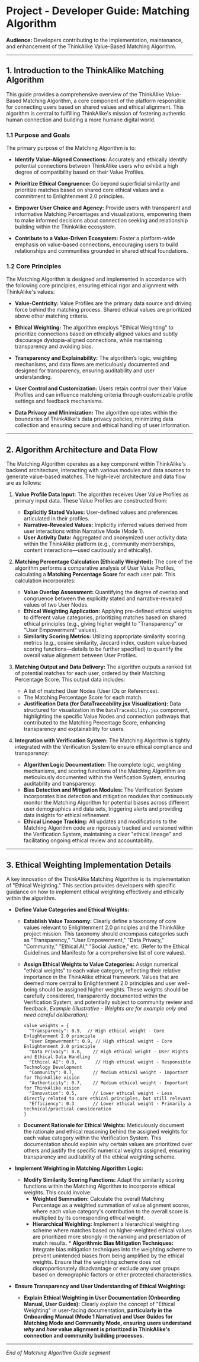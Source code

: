 # Project - Developer Guide: Matching Algorithm

**Audience:** Developers contributing to the implementation, maintenance, and enhancement of the ThinkAlike Value-Based Matching Algorithm.

---

## 1. Introduction to the ThinkAlike Matching Algorithm

This guide provides a comprehensive overview of the ThinkAlike Value-Based Matching Algorithm, a core component of the platform responsible for connecting users based on shared values and ethical alignment. This algorithm is central to fulfilling ThinkAlike's mission of fostering authentic human connection and building a more humane digital world.

### 1.1 Purpose and Goals

The primary purpose of the Matching Algorithm is to:

* **Identify Value-Aligned Connections:**
  Accurately and ethically identify potential connections between ThinkAlike users who exhibit a high degree of compatibility based on their Value Profiles.

* **Prioritize Ethical Congruence:**
  Go beyond superficial similarity and prioritize matches based on shared core ethical values and a commitment to Enlightenment 2.0 principles.

* **Empower User Choice and Agency:**
  Provide users with transparent and informative Matching Percentages and visualizations, empowering them to make informed decisions about connection seeking and relationship building within the ThinkAlike ecosystem.

* **Contribute to a Value-Driven Ecosystem:**
  Foster a platform-wide emphasis on value-based connections, encouraging users to build relationships and communities grounded in shared ethical foundations.

### 1.2 Core Principles

The Matching Algorithm is designed and implemented in accordance with the following core principles, ensuring ethical rigor and alignment with ThinkAlike's values:

* **Value-Centricity:**
  Value Profiles are the primary data source and driving force behind the matching process. Shared ethical values are prioritized above other matching criteria.

* **Ethical Weighting:**
  The algorithm employs "Ethical Weighting" to prioritize connections based on ethically aligned values and subtly discourage dystopia-aligned connections, while maintaining transparency and avoiding bias.

* **Transparency and Explainability:**
  The algorithm’s logic, weighting mechanisms, and data flows are meticulously documented and designed for transparency, ensuring auditability and user understanding.

* **User Control and Customization:**
  Users retain control over their Value Profiles and can influence matching criteria through customizable profile settings and feedback mechanisms.

* **Data Privacy and Minimization:**
  The algorithm operates within the boundaries of ThinkAlike's data privacy policies, minimizing data collection and ensuring secure and ethical handling of user information.

---

## 2. Algorithm Architecture and Data Flow

The Matching Algorithm operates as a key component within ThinkAlike's backend architecture, interacting with various modules and data sources to generate value-based matches. The high-level architecture and data flow are as follows:

1. **Value Profile Data Input:**
   The algorithm receives User Value Profiles as primary input data. These Value Profiles are constructed from:
    * **Explicitly Stated Values:**
      User-defined values and preferences articulated in their profiles.
    * **Narrative-Revealed Values:**
      Implicitly inferred values derived from user interactions within Narrative Mode (Mode 1).
    * **User Activity Data:**
      Aggregated and anonymized user activity data within the ThinkAlike platform (e.g., community memberships, content interactions—used cautiously and ethically).

2. **Matching Percentage Calculation (Ethically Weighted):**
   The core of the algorithm performs a comparative analysis of User Value Profiles, calculating a **Matching Percentage Score** for each user pair. This calculation incorporates:
    * **Value Overlap Assessment:**
      Quantifying the degree of overlap and congruence between the explicitly stated and narrative-revealed values of two User Nodes.
    * **Ethical Weighting Application:**
      Applying pre-defined ethical weights to different value categories, prioritizing matches based on shared ethical principles (e.g., giving higher weight to "Transparency" or "User Empowerment" values).
    * **Similarity Scoring Metrics:**
      Utilizing appropriate similarity scoring metrics (e.g., cosine similarity, Jaccard index, custom value-based scoring functions—details to be further specified) to quantify the overall value alignment between User Profiles.

3. **Matching Output and Data Delivery:**
   The algorithm outputs a ranked list of potential matches for each user, ordered by their Matching Percentage Score. This output data includes:
    * A list of matched User Nodes (User IDs or References).
    * The Matching Percentage Score for each match.
    * **Justification Data (for DataTraceability.jsx Visualization):**
      Data structured for visualization in the `DataTraceability.jsx` component, highlighting the specific Value Nodes and connection pathways that contributed to the Matching Percentage Score, enhancing transparency and explainability for users.

4. **Integration with Verification System:**
   The Matching Algorithm is tightly integrated with the Verification System to ensure ethical compliance and transparency:
    * **Algorithm Logic Documentation:**
      The complete logic, weighting mechanisms, and scoring functions of the Matching Algorithm are meticulously documented within the Verification System, ensuring auditability and transparency.
    * **Bias Detection and Mitigation Modules:**
      The Verification System incorporates bias detection and mitigation modules that continuously monitor the Matching Algorithm for potential biases across different user demographics and data sets, triggering alerts and providing data insights for ethical refinement.
    * **Ethical Lineage Tracking:**
      All updates and modifications to the Matching Algorithm code are rigorously tracked and versioned within the Verification System, maintaining a clear "ethical lineage" and facilitating ongoing ethical review and accountability.

---

## 3. Ethical Weighting Implementation Details

A key innovation of the ThinkAlike Matching Algorithm is its implementation of "Ethical Weighting." This section provides developers with specific guidance on how to implement ethical weighting effectively and ethically within the algorithm.

* **Define Value Categories and Ethical Weights:**
    * **Establish Value Taxonomy:**
      Clearly define a taxonomy of core values relevant to Enlightenment 2.0 principles and the ThinkAlike project mission. This taxonomy should encompass categories such as "Transparency," "User Empowerment," "Data Privacy," "Community," "Ethical AI," "Social Justice," etc. (Refer to the Ethical Guidelines and Manifesto for a comprehensive list of core values).
    * **Assign Ethical Weights to Value Categories:**
      Assign numerical "ethical weights" to each value category, reflecting their relative importance in the ThinkAlike ethical framework. Values that are deemed more central to Enlightenment 2.0 principles and user well-being should be assigned higher weights. These weights should be carefully considered, transparently documented within the Verification System, and potentially subject to community review and feedback.
      *Example (Illustrative - Weights are for example only and need careful deliberation):*

      ```
      value_weights = {
        "Transparency": 0.9,  // High ethical weight - Core Enlightenment 2.0 principle
        "User Empowerment": 0.9, // High ethical weight - Core Enlightenment 2.0 principle
        "Data Privacy": 0.8,    // High ethical weight - User Rights and Ethical Data Handling
        "Ethical AI": 0.8,       // High ethical weight - Responsible Technology Development
        "Community": 0.7,       // Medium ethical weight - Important for ThinkAlike vision
        "Authenticity": 0.7,    // Medium ethical weight - Important for ThinkAlike vision
        "Innovation": 0.5,      // Lower ethical weight - Less directly related to core ethical principles, but still relevant
        "Efficiency": 0.3       // Lower ethical weight - Primarily a technical/practical consideration
      }
      ```
    * **Document Rationale for Ethical Weights:**
      Meticulously document the rationale and ethical reasoning behind the assigned weights for each value category within the Verification System. This documentation should explain *why* certain values are prioritized over others and justify the specific numerical weights assigned, ensuring transparency and auditability of the ethical weighting scheme.

* **Implement Weighting in Matching Algorithm Logic:**
    * **Modify Similarity Scoring Functions:**
      Adapt the similarity scoring functions within the Matching Algorithm to incorporate ethical weights. This could involve:
        * **Weighted Summation:**
          Calculate the overall Matching Percentage as a weighted summation of value alignment scores, where each value category's contribution to the overall score is multiplied by its corresponding ethical weight.
        * **Hierarchical Weighting:**
          Implement a hierarchical weighting scheme where matches based on higher-weighted ethical values are prioritized more strongly in the ranking and presentation of match results.
                * **Algorithmic Bias Mitigation Techniques:**
                  Integrate bias mitigation techniques into the weighting scheme to prevent unintended biases from being amplified by the ethical weights. Ensure that the weighting scheme does not disproportionately disadvantage or exclude any user groups based on demographic factors or other protected characteristics.

* **Ensure Transparency and User Understanding of Ethical Weighting:**
    * **Explain Ethical Weighting in User Documentation (Onboarding Manual, User Guides):**
      Clearly explain the concept of "Ethical Weighting" in user-facing documentation, **particularly in the Onboarding Manual (Mode 1 Narrative) and User Guides for Matching Mode and Community Mode, ensuring users understand *why* and *how* value alignment is prioritized in ThinkAlike's connection and community building processes.**

---

*End of Matching Algorithm Guide segment*

